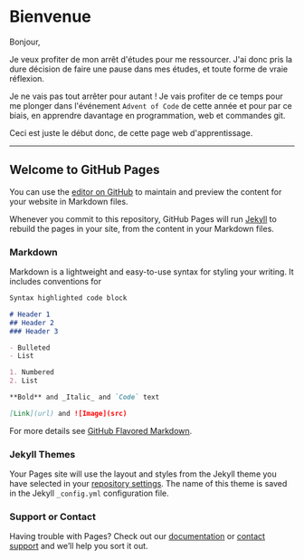 # Bienvenue

Bonjour,

Je veux profiter de mon arrêt d'études pour me ressourcer. J'ai donc pris la dure décision de faire une pause dans mes études, et toute forme de vraie réflexion.

Je ne vais pas tout arrêter pour autant ! Je vais profiter de ce temps pour me plonger dans l'événement `Advent of Code` de cette année et pour par ce biais, en apprendre davantage en programmation, web et commandes git.

Ceci est juste le début donc, de cette page web d'apprentissage.

---

## Welcome to GitHub Pages

You can use the [editor on GitHub](https://github.com/MathProuv/Advent-of-Code/edit/gh-pages/index.md) to maintain and preview the content for your website in Markdown files.

Whenever you commit to this repository, GitHub Pages will run [Jekyll](https://jekyllrb.com/) to rebuild the pages in your site, from the content in your Markdown files.

### Markdown

Markdown is a lightweight and easy-to-use syntax for styling your writing. It includes conventions for

```markdown
Syntax highlighted code block

# Header 1
## Header 2
### Header 3

- Bulleted
- List

1. Numbered
2. List

**Bold** and _Italic_ and `Code` text

[Link](url) and ![Image](src)
```

For more details see [GitHub Flavored Markdown](https://guides.github.com/features/mastering-markdown/).

### Jekyll Themes

Your Pages site will use the layout and styles from the Jekyll theme you have selected in your [repository settings](https://github.com/MathProuv/Advent-of-Code/settings). The name of this theme is saved in the Jekyll `_config.yml` configuration file.

### Support or Contact

Having trouble with Pages? Check out our [documentation](https://docs.github.com/categories/github-pages-basics/) or [contact support](https://github.com/contact) and we’ll help you sort it out.
